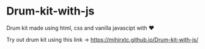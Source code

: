 # Drum-kit-with-js
Drum kit made using html, css and vanilla  javascipt with ❤️

Try out drum kit using this link ->
https://mihirxtc.github.io/Drum-kit-with-js/
